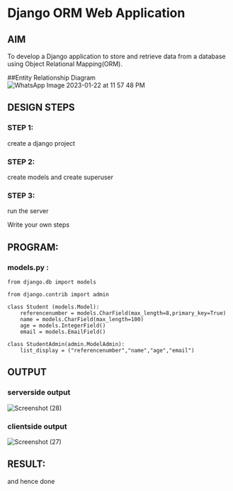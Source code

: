 # Django ORM Web Application

## AIM
To develop a Django application to store and retrieve data from a database using Object Relational Mapping(ORM).


##Entity Relationship Diagram
![WhatsApp Image 2023-01-22 at 11 57 48 PM](https://user-images.githubusercontent.com/119288183/213933495-f31658b4-4638-47f7-931e-e47007cba439.jpeg)


## DESIGN STEPS

### STEP 1:
create a django project

### STEP 2:
create models and create superuser

### STEP 3:
run the server

Write your own steps

## PROGRAM:

### models.py :
```
from django.db import models

from django.contrib import admin

class Student (models.Model):
    referencenumber = models.CharField(max_length=8,primary_key=True)
    name = models.CharField(max_length=100)
    age = models.IntegerField()
    email = models.EmailField()

class StudentAdmin(admin.ModelAdmin):
    list_display = ("referencenumber","name","age","email")
```



## OUTPUT

### serverside output
![Screenshot (28)](https://user-images.githubusercontent.com/119288183/213933423-dfb4a62e-d3ff-465b-be01-e29978dc3db0.png)


### clientside output

![Screenshot (27)](https://user-images.githubusercontent.com/119288183/213933442-a44d3f93-90ee-4766-aa60-ce139c2eaf70.png)

## RESULT:
and hence done
